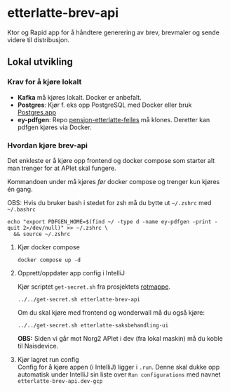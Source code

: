 # etterlatte-brev-api

Ktor og Rapid app for å håndtere generering av brev, brevmaler og sende videre til distribusjon.


## Lokal utvikling

### Krav for å kjøre lokalt
- **Kafka** må kjøres lokalt. Docker er anbefalt.
- **Postgres**: Kjør f. eks opp PostgreSQL med Docker eller bruk [Postgres.app](https://postgresapp.com/)
- **ey-pdfgen**: Repo [pensjon-etterlatte-felles](https://github.com/navikt/pensjon-etterlatte-felles) må klones. Deretter kan pdfgen kjøres via Docker.  

### Hvordan kjøre brev-api

Det enkleste er å kjøre opp frontend og docker compose som starter alt man trenger for at APIet skal fungere.  

Kommandoen under må kjøres _før_ docker compose og trenger kun kjøres én gang.

OBS: Hvis du bruker bash i stedet for zsh må du bytte ut `~/.zshrc` med `~/.bashrc`  

```shell
echo "export PDFGEN_HOME=$(find ~/ -type d -name ey-pdfgen -print -quit 2>/dev/null)" >> ~/.zshrc \
  && source ~/.zshrc
```


1. Kjør docker compose
    ```shell
    docker compose up -d
    ```

2. Opprett/oppdater app config i IntelliJ
   
    Kjør scriptet `get-secret.sh` fra prosjektets [rotmappe](../..).
    ```shell
    ../../get-secret.sh etterlatte-brev-api
    ```

    Om du skal kjøre med frontend og wonderwall må du også kjøre:
    ```shell
    ../../get-secret.sh etterlatte-saksbehandling-ui
    ```
    **OBS:** Siden vi går mot Norg2 APIet i dev (fra lokal maskin) må du koble til Naisdevice.

3. Kjør lagret run config \
    Config for å kjøre appen (i IntelliJ) ligger i `.run`. Denne skal dukke opp automatisk under IntelliJ sin liste
    over `Run configurations` med navnet `etterlatte-brev-api.dev-gcp`
